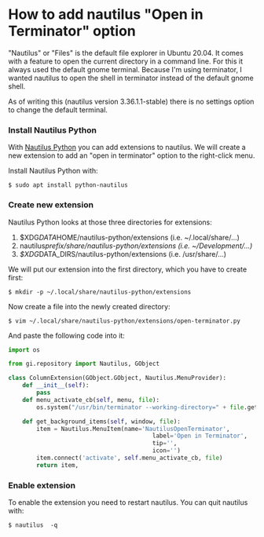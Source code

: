 # How to add nautilus "Open in Terminator" option

"Nautilus" or "Files" is the default file explorer in Ubuntu 20.04. It comes with a feature to open the current directory in a command line. For this it always used the default gnome terminal. Because I'm using terminator, I wanted nautilus to open the shell in terminator instead of the default gnome shell.

As of writing this (nautilus version 3.36.1.1-stable) there is no settings option to change the default terminal.

### Install Nautilus Python

With [Nautilus Python](https://wiki.gnome.org/Projects/NautilusPython) you can add extensions to nautilus. We will create a new extension to add an "open in terminator" option to the right-click menu.

Install Nautilus Python with:

```shell
$ sudo apt install python-nautilus
```

### Create new extension

Nautilus Python looks at those three directories for extensions:

1. $XDG*DATA*HOME/nautilus-python/extensions (i.e. \~/.local/share/...)
2. nautilus*prefix/share/nautilus-python/extensions (i.e. \~/Development/...)*
3. *$XDG*DATA_DIRS/nautilus-python/extensions (i.e. /usr/share/...)

We will put our extension into the first directory, which you have to create first:

```
$ mkdir -p ~/.local/share/nautilus-python/extensions
```

Now create a file into the newly created directory:

```
$ vim ~/.local/share/nautilus-python/extensions/open-terminator.py
```

And paste the following code into it:

```python
import os

from gi.repository import Nautilus, GObject

class ColumnExtension(GObject.GObject, Nautilus.MenuProvider):
    def __init__(self):
        pass
    def menu_activate_cb(self, menu, file):
        os.system("/usr/bin/terminator --working-directory=" + file.get_location().get_path())

    def get_background_items(self, window, file):
        item = Nautilus.MenuItem(name='NautilusOpenTerminator',
                                         label='Open in Terminator',
                                         tip='',
                                         icon='')
        item.connect('activate', self.menu_activate_cb, file)
        return item,
```

### Enable extension

To enable the extension you need to restart nautilus. You can quit nautilus with:

```
$ nautilus  -q
```